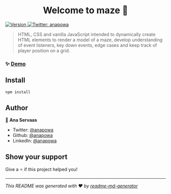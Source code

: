 <h1 align="center">Welcome to maze 👋</h1>
<p>
  <a href="https://www.npmjs.com/package/maze" target="_blank">
    <img alt="Version" src="https://img.shields.io/npm/v/maze.svg">
  </a>
  <a href="https://twitter.com/anapowa" target="_blank">
    <img alt="Twitter: anapowa" src="https://img.shields.io/twitter/follow/anapowa.svg?style=social" />
  </a>
</p>

> HTML, CSS and vanilla JavaScript intended to dynamically create HTML elements to render a model of a maze, develop understanding of event listeners, key down events, edge cases and keep track of player position on a grid. 

### ✨ [Demo](https://anapowa.github.io/maze/)

## Install

```sh
npm install
```

## Author

👤 **Ana Servaas**

* Twitter: [@anapowa](https://twitter.com/anapowa)
* Github: [@anapowa](https://github.com/anapowa)
* LinkedIn: [@anapowa](https://www.linkedin.com/in/anapowa/)

## Show your support

Give a ⭐️ if this project helped you!

***
_This README was generated with ❤️ by [readme-md-generator](https://github.com/kefranabg/readme-md-generator)_
